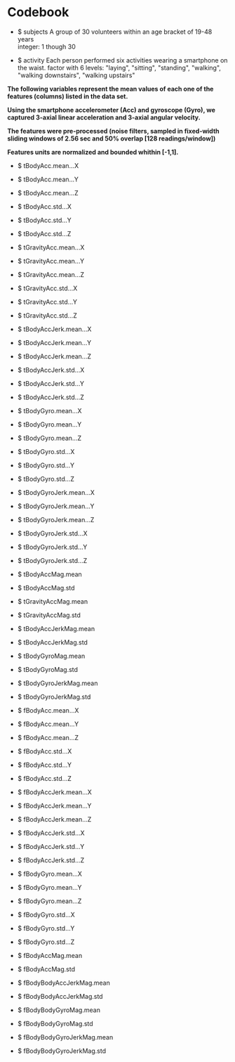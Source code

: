 # Codebook

* $ subjects
A group of 30 volunteers within an age bracket of 19-48 years	
integer: 1 though 30

* $ activity
Each person performed six activities wearing a smartphone on the waist.
factor with 6 levels: "laying", "sitting", "standing", "walking", "walking downstairs", "walking upstairs"

**The following variables represent the mean values of each one of the features (columns) listed in the data set.** 

**Using the smartphone accelerometer (Acc) and gyroscope (Gyro), we captured 3-axial linear acceleration and 3-axial angular velocity.** 

**The features were pre-processed (noise filters, sampled in fixed-width sliding windows of 2.56 sec and 50% overlap [128 readings/window])** 

**Features units are normalized and bounded whithin [-1,1].**

* $ tBodyAcc.mean...X

* $ tBodyAcc.mean...Y

* $ tBodyAcc.mean...Z

* $ tBodyAcc.std...X

* $ tBodyAcc.std...Y

* $ tBodyAcc.std...Z

* $ tGravityAcc.mean...X

* $ tGravityAcc.mean...Y

* $ tGravityAcc.mean...Z

* $ tGravityAcc.std...X

* $ tGravityAcc.std...Y

* $ tGravityAcc.std...Z

* $ tBodyAccJerk.mean...X

* $ tBodyAccJerk.mean...Y

* $ tBodyAccJerk.mean...Z

* $ tBodyAccJerk.std...X

* $ tBodyAccJerk.std...Y

* $ tBodyAccJerk.std...Z

* $ tBodyGyro.mean...X

* $ tBodyGyro.mean...Y

* $ tBodyGyro.mean...Z

* $ tBodyGyro.std...X

* $ tBodyGyro.std...Y

* $ tBodyGyro.std...Z

* $ tBodyGyroJerk.mean...X

* $ tBodyGyroJerk.mean...Y

* $ tBodyGyroJerk.mean...Z

* $ tBodyGyroJerk.std...X

* $ tBodyGyroJerk.std...Y

* $ tBodyGyroJerk.std...Z

* $ tBodyAccMag.mean         

* $ tBodyAccMag.std

* $ tGravityAccMag.mean

* $ tGravityAccMag.std

* $ tBodyAccJerkMag.mean

* $ tBodyAccJerkMag.std

* $ tBodyGyroMag.mean        

* $ tBodyGyroMag.std        

* $ tBodyGyroJerkMag.mean   

* $ tBodyGyroJerkMag.std    

* $ fBodyAcc.mean...X         

* $ fBodyAcc.mean...Y         

* $ fBodyAcc.mean...Z         

* $ fBodyAcc.std...X          

* $ fBodyAcc.std...Y          

* $ fBodyAcc.std...Z          

* $ fBodyAccJerk.mean...X     

* $ fBodyAccJerk.mean...Y     

* $ fBodyAccJerk.mean...Z     

* $ fBodyAccJerk.std...X      

* $ fBodyAccJerk.std...Y      

* $ fBodyAccJerk.std...Z      

* $ fBodyGyro.mean...X        

* $ fBodyGyro.mean...Y        

* $ fBodyGyro.mean...Z        

* $ fBodyGyro.std...X         

* $ fBodyGyro.std...Y         

* $ fBodyGyro.std...Z         

* $ fBodyAccMag.mean        

* $ fBodyAccMag.std  

* $ fBodyBodyAccJerkMag.mean 

* $ fBodyBodyAccJerkMag.std  

* $ fBodyBodyGyroMag.mean    

* $ fBodyBodyGyroMag.std     

* $ fBodyBodyGyroJerkMag.mean 

* $ fBodyBodyGyroJerkMag.std
